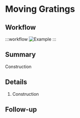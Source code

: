 # Moving Gratings

## Workflow

:::workflow
![Example](~/workflows/BonsaiExamples/BonVision/MovingGratings/MovingGratings.bonsai)
:::

## Summary
Construction

## Details
1. Construction
## Follow-up


